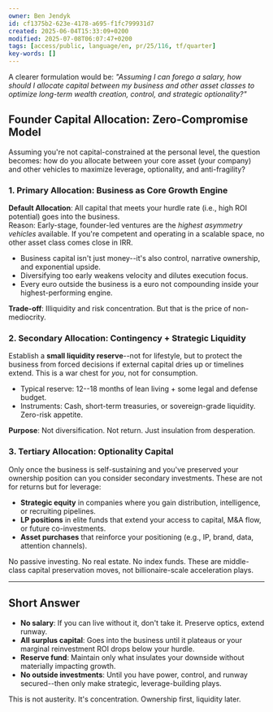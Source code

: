 ```yaml
---
owner: Ben Jendyk
id: cf1375b2-623e-4178-a695-f1fc799931d7
created: 2025-06-04T15:33:09+0200
modified: 2025-07-08T06:07:47+0200
tags: [access/public, language/en, pr/25/116, tf/quarter]
key-words: []
---
```


A clearer formulation would be: _"Assuming I can forego a salary, how should I allocate capital between my business and other asset classes to optimize long-term wealth creation, control, and strategic optionality?"_

## Founder Capital Allocation: Zero-Compromise Model

Assuming you're not capital-constrained at the personal level, the question becomes: how do you allocate between your core asset (your company) and other vehicles to maximize leverage, optionality, and anti-fragility?

### 1. **Primary Allocation: Business as Core Growth Engine**

**Default Allocation**: All capital that meets your hurdle rate (i.e., high ROI potential) goes into the business.  
Reason: Early-stage, founder-led ventures are the _highest asymmetry vehicles_ available. If you're competent and operating in a scalable space, no other asset class comes close in IRR.

- Business capital isn't just money--it's also control, narrative ownership, and exponential upside.
- Diversifying too early weakens velocity and dilutes execution focus.
- Every euro outside the business is a euro not compounding inside your highest-performing engine.

**Trade-off**: Illiquidity and risk concentration. But that is the price of non-mediocrity.

### 2. **Secondary Allocation: Contingency + Strategic Liquidity**

Establish a **small liquidity reserve**--not for lifestyle, but to protect the business from forced decisions if external capital dries up or timelines extend. This is a war chest for _you_, not for consumption.

- Typical reserve: 12--18 months of lean living + some legal and defense budget.
- Instruments: Cash, short-term treasuries, or sovereign-grade liquidity. Zero-risk appetite.

**Purpose**: Not diversification. Not return. Just insulation from desperation.

### 3. **Tertiary Allocation: Optionality Capital**

Only once the business is self-sustaining and you've preserved your ownership position can you consider secondary investments. These are not for returns but for leverage:

- **Strategic equity** in companies where you gain distribution, intelligence, or recruiting pipelines.
- **LP positions** in elite funds that extend your access to capital, M&A flow, or future co-investments.
- **Asset purchases** that reinforce your positioning (e.g., IP, brand, data, attention channels).

No passive investing. No real estate. No index funds. These are middle-class capital preservation moves, not billionaire-scale acceleration plays.

* * *

## Short Answer

- **No salary**: If you can live without it, don't take it. Preserve optics, extend runway.
- **All surplus capital**: Goes into the business until it plateaus or your marginal reinvestment ROI drops below your hurdle.
- **Reserve fund**: Maintain only what insulates your downside without materially impacting growth.
- **No outside investments**: Until you have power, control, and runway secured--then only make strategic, leverage-building plays.

This is not austerity. It's concentration. Ownership first, liquidity later.